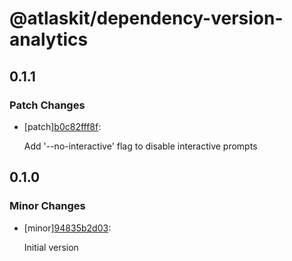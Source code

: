 # @atlaskit/dependency-version-analytics

## 0.1.1

### Patch Changes

- [patch][b0c82fff8f](https://bitbucket.org/atlassian/atlaskit-mk-2/commits/b0c82fff8f):

  Add '--no-interactive' flag to disable interactive prompts

## 0.1.0

### Minor Changes

- [minor][94835b2d03](https://bitbucket.org/atlassian/atlaskit-mk-2/commits/94835b2d03):

  Initial version
